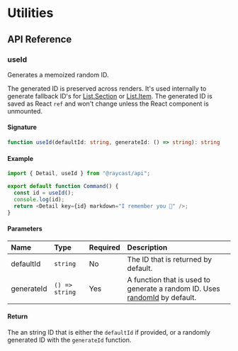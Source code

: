 # Utilities

## API Reference

### useId

Generates a memoized random ID.

The generated ID is preserved across renders. It's used internally to generate fallback ID's for [List.Section](list.md#listsection) or [List.Item](list.md#listitem). The generated ID is saved as React `ref` and won't change unless the React component is unmounted.

#### Signature

```typescript
function useId(defaultId: string, generateId: () => string): string
```

#### Example

```typescript
import { Detail, useId } from "@raycast/api";

export default function Command() {
  const id = useId();
  console.log(id);
  return <Detail key={id} markdown="I remember you 🧠" />;
}
```

#### Parameters

| Name | Type | Required | Description |
| :--- | :--- | :--- | :--- |
| defaultId | `string` | No | The ID that is returned by default. |
| generateId | `() => string` | Yes | A function that is used to generate a random ID. Uses [randomId](../utilities.md#randomid) by default. |

#### Return

The an string ID that is either the `defaultId` if provided, or a randomly generated ID with the `generateId` function.

